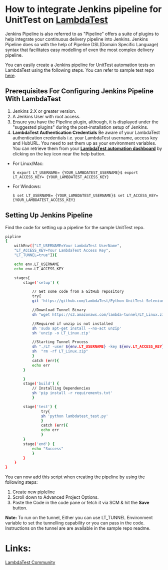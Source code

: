 # How to integrate Jenkins pipeline for UnitTest on [LambdaTest](https://www.lambdatest.com/?utm_source=github&utm_medium=repo&utm_campaign=UnitTest-jenkins)

Jenkins Pipeline is also referred to as "Pipeline" offers a suite of plugins to help integrate your continuous delivery pipeline into Jenkins. Jenkins Pipeline does so with the help of Pipeline DSL(Domain Specific Language) syntax that facilitates easy modelling of even the most complex delivery pipeline. 

You can easily create a Jenkins pipeline for UnitTest automation tests on LambdaTest using the following steps. You can refer to sample test repo [here](https://github.com/LambdaTest/Python-UnitTest-Selenium).

## Prerequisites For Configuring Jenkins Pipeline With LambdaTest

1.  Jenkins 2.X or greater version.
2.  A Jenkins User with root access.
3.  Ensure you have the Pipeline plugin, although, it is displayed under the "suggested plugins" during the post-installation setup of Jenkins.
4.  **LambdaTest Authentication Credentials**
Be aware of your LambdaTest authentication credentials i.e. your LambdaTest username, access key and HubURL. You need to set them up as your environment variables. You can retrieve them from your  **[LambdaTest automation dashboard](https://automation.lambdatest.com/)**  by clicking on the key icon near the help button.

-   For Linux/Mac:
    
    ```
    $ export LT_USERNAME= {YOUR_LAMBDATEST_USERNAME}$ export LT_ACCESS_KEY= {YOUR_LAMBDATEST_ACCESS_KEY}
    ```
    
-   For Windows:
    
    ```
    $ set LT_USERNAME= {YOUR_LAMBDATEST_USERNAME}$ set LT_ACCESS_KEY= {YOUR_LAMBDATEST_ACCESS_KEY}
    ```
## Setting Up Jenkins Pipeline

Find the code for setting up a pipeline for the sample UnitTest repo.
```bash
pipline 
{
    withEnv(["LT_USERNAME=Your LambdaTest UserName",
    "LT_ACCESS_KEY=Your LambdaTest Access Key",
    "LT_TUNNEL=true"]){

    echo env.LT_USERNAME
    echo env.LT_ACCESS_KEY 

    stages{
        stage('setup') { 

            // Get some code from a GitHub repository
            try{
            git 'https://github.com/LambdaTest/Python-UnitTest-Selenium'

            //Download Tunnel Binary
            sh "wget https://s3.amazonaws.com/lambda-tunnel/LT_Linux.zip"

            //Required if unzip is not installed
            sh 'sudo apt-get install --no-act unzip'
            sh 'unzip -o LT_Linux.zip'

            //Starting Tunnel Process 
            sh "./LT -user ${env.LT_USERNAME} -key ${env.LT_ACCESS_KEY} &"
            sh  "rm -rf LT_Linux.zip"
            }
            catch (err){
            echo err
        }

        }
        stage('build') {
            // Installing Dependencies
            sh 'pip install -r requirements.txt'
            }

        stage('test') {
                try{
                sh 'python lambdatest_test.py'
                }
                catch (err){
                echo err
                }  
        }
        stage('end') {  
            echo "Success" 
            }
        }
    }
}

```
You can now add this script when creating the pipeline by using the following steps:

1. Create new pipleline
2. Scroll down to Advanced Project Options.
3.  Paste the Code in the code pane or fetch it via SCM & hit the **Save** button.

**Note:**  To run on the tunnel, Either you can use LT_TUNNEL Environment variable to set the tunnelling capability or you can pass in the code. Instructions on the tunnel are are available in the sample repo readme.



# Links:

[LambdaTest Community](http://community.lambdatest.com/)

